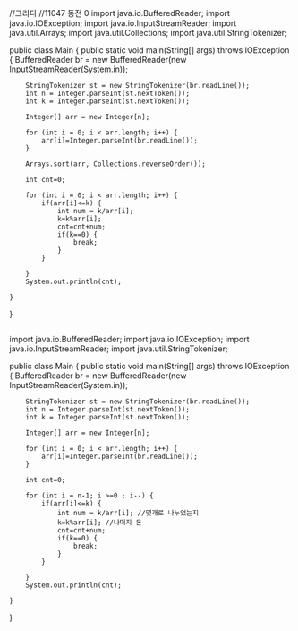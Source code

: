 //그리디
//11047 동전 0
import java.io.BufferedReader;
import java.io.IOException;
import java.io.InputStreamReader;
import java.util.Arrays;
import java.util.Collections;
import java.util.StringTokenizer;

public class Main {
	public static void main(String[] args) throws IOException {
		BufferedReader br = new BufferedReader(new InputStreamReader(System.in));
		
		StringTokenizer st = new StringTokenizer(br.readLine());
		int n = Integer.parseInt(st.nextToken());
		int k = Integer.parseInt(st.nextToken());
			
		Integer[] arr = new Integer[n];
		
		for (int i = 0; i < arr.length; i++) {
			arr[i]=Integer.parseInt(br.readLine());
		}
		
		Arrays.sort(arr, Collections.reverseOrder());
		
		int cnt=0;
		
		for (int i = 0; i < arr.length; i++) {
			if(arr[i]<=k) {
				int num = k/arr[i];
				k=k%arr[i];
				cnt=cnt+num;
				if(k==0) {
					break;
				}
			}
			
		}
		System.out.println(cnt);
	
	}
}


```
```
import java.io.BufferedReader;
import java.io.IOException;
import java.io.InputStreamReader;
import java.util.StringTokenizer;

public class Main {
	public static void main(String[] args) throws IOException {
		BufferedReader br = new BufferedReader(new InputStreamReader(System.in));
		
		StringTokenizer st = new StringTokenizer(br.readLine());
		int n = Integer.parseInt(st.nextToken());
		int k = Integer.parseInt(st.nextToken());
			
		Integer[] arr = new Integer[n];
		
		for (int i = 0; i < arr.length; i++) {
			arr[i]=Integer.parseInt(br.readLine());
		}
		
		int cnt=0;
		
		for (int i = n-1; i >=0 ; i--) {
			if(arr[i]<=k) {
				int num = k/arr[i]; //몇개로 나누었는지
				k=k%arr[i]; //나머지 돈
				cnt=cnt+num;
				if(k==0) {
					break;
				}
			}
			
		}
		System.out.println(cnt);
	
	}
}
```
